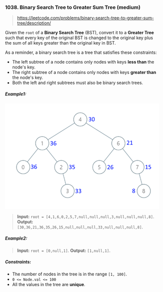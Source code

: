 ### 1038. Binary Search Tree to Greater Sum Tree (medium)

> https://leetcode.com/problems/binary-search-tree-to-greater-sum-tree/description/

Given the `root` of a **Binary Search Tree** (BST), convert it to a **Greater Tree** such that every key of the original BST is changed to the original key plus the sum of all keys greater than the original key in BST.

As a reminder, a binary search tree is a tree that satisfies these constraints:

- The left subtree of a node contains only nodes with keys **less than** the node's key.
- The right subtree of a node contains only nodes with keys **greater than** the node's key.
- Both the left and right subtrees must also be binary search trees.

##### Example1:

![example-1](./example-1.png)

> **Input:** `root = [4,1,6,0,2,5,7,null,null,null,3,null,null,null,8]`.
> **Output:** `[30,36,21,36,35,26,15,null,null,null,33,null,null,null,8]`.

##### Example2:

> **Input:** `root = [0,null,1]`.
> **Output:** `[1,null,1]`.

##### Constraints:

- The number of nodes in the tree is in the range `[1, 100]`.
- `0 <= Node.val <= 100`
- All the values in the tree are **unique**.
